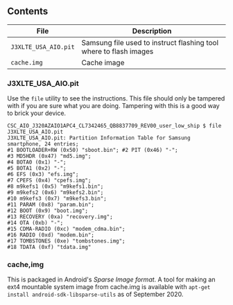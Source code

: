 ## Contents 

|File | Description |
|-----|-------------|
| `J3XLTE_USA_AIO.pit`  | Samsung file used to instruct flashing tool where to flash images |
| `cache.img ` | Cache image |

### J3XLTE_USA_AIO.pit
Use the `file` utility to see the instructions. This file should only be tampered with if you are sure what you are doing. Tampering with this is a good way to brick your device.
```
CSC_AIO_J320AZAIO1APC4_CL7342465_QB8837709_REV00_user_low_ship $ file J3XLTE_USA_AIO.pit 
J3XLTE_USA_AIO.pit: Partition Information Table for Samsung smartphone, 24 entries; 
#1 BOOTLOADER+RW (0x50) "sboot.bin"; #2 PIT (0x46) "-"; 
#3 MD5HDR (0x47) "md5.img"; 
#4 BOTA0 (0x1) "-"; 
#5 BOTA1 (0x2) "-"; 
#6 EFS (0x3) "efs.img"; 
#7 CPEFS (0x4) "cpefs.img"; 
#8 m9kefs1 (0x5) "m9kefs1.bin"; 
#9 m9kefs2 (0x6) "m9kefs2.bin"; 
#10 m9kefs3 (0x7) "m9kefs3.bin"; 
#11 PARAM (0x8) "param.bin"; 
#12 BOOT (0x9) "boot.img"; 
#13 RECOVERY (0xa) "recovery.img"; 
#14 OTA (0xb) "-"; 
#15 CDMA-RADIO (0xc) "modem_cdma.bin"; 
#16 RADIO (0xd) "modem.bin"; 
#17 TOMBSTONES (0xe) "tombstones.img"; 
#18 TDATA (0xf) "tdata.img"
```

### cache,img
This is packaged in Android's _Sparse Image format_. A tool for making an ext4 mountable system image from cache.img is available with `apt-get install android-sdk-libsparse-utils` as of September 2020.
